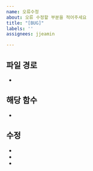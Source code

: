 ```yaml
---
name: 오류수정
about: 오류 수정할 부분을 적어주세요
title: "[BUG]"
labels: ''
assignees: jjeamin

---
```


## 파일 경로

- 

## 해당 함수 

- 

## 수정

- 
- 
-
